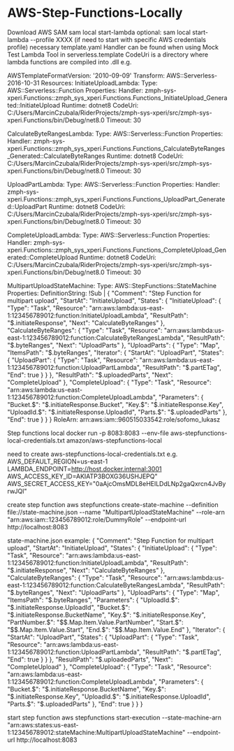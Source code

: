 # AWS-Step-Functions-Locally
Download AWS SAM 
sam local start-lambda 
optional: sam local start-lambda --profile XXXX   (if need to start with specific AWS credentials profile)
necessary template.yaml
Handler can be found when using Mock Test Lambda Tool in serverless.template
CodeUri is a directory where lambda functions are compiled into .dll
e.g. 



AWSTemplateFormatVersion: '2010-09-09'
Transform: AWS::Serverless-2016-10-31
Resources:
  InitiateUploadLambda:
    Type: AWS::Serverless::Function
    Properties:
      Handler: zmph-sys-xperi.Functions::zmph_sys_xperi.Functions.Functions_InitiateUpload_Generated::InitiateUpload
      Runtime: dotnet8
      CodeUri: C:/Users/MarcinCzubala/RiderProjects/zmph-sys-xperi/src/zmph-sys-xperi.Functions/bin/Debug/net8.0
      Timeout: 30
      
  CalculateByteRangesLambda:
    Type: AWS::Serverless::Function
    Properties:
      Handler: zmph-sys-xperi.Functions::zmph_sys_xperi.Functions.Functions_CalculateByteRanges_Generated::CalculateByteRanges
      Runtime: dotnet8
      CodeUri: C:/Users/MarcinCzubala/RiderProjects/zmph-sys-xperi/src/zmph-sys-xperi.Functions/bin/Debug/net8.0
      Timeout: 30
          
  UploadPartLambda:
    Type: AWS::Serverless::Function
    Properties:
      Handler: zmph-sys-xperi.Functions::zmph_sys_xperi.Functions.Functions_UploadPart_Generated::UploadPart
      Runtime: dotnet8
      CodeUri: C:/Users/MarcinCzubala/RiderProjects/zmph-sys-xperi/src/zmph-sys-xperi.Functions/bin/Debug/net8.0
      Timeout: 30
          
  CompleteUploadLambda:
    Type: AWS::Serverless::Function
    Properties:
      Handler: zmph-sys-xperi.Functions::zmph_sys_xperi.Functions.Functions_CompleteUpload_Generated::CompleteUpload
      Runtime: dotnet8
      CodeUri: C:/Users/MarcinCzubala/RiderProjects/zmph-sys-xperi/src/zmph-sys-xperi.Functions/bin/Debug/net8.0
      Timeout: 30
          
  MultipartUploadStateMachine:
    Type: AWS::StepFunctions::StateMachine
    Properties:
      DefinitionString: !Sub |
        {
          "Comment": "Step Function for multipart upload",
          "StartAt": "InitiateUpload",
          "States": {
            "InitiateUpload": {
              "Type": "Task",
              "Resource": "arn:aws:lambda:us-east-1:123456789012:function:InitiateUploadLambda",
              "ResultPath": "$.initiateResponse",
              "Next": "CalculateByteRanges"
            },
            "CalculateByteRanges": {
              "Type": "Task",
              "Resource": "arn:aws:lambda:us-east-1:123456789012:function:CalculateByteRangesLambda",
              "ResultPath": "$.byteRanges",
              "Next": "UploadParts"
            },
            "UploadParts": {
              "Type": "Map",
              "ItemsPath": "$.byteRanges",
              "Iterator": {
                "StartAt": "UploadPart",
                "States": {
                  "UploadPart": {
                    "Type": "Task",
                    "Resource": "arn:aws:lambda:us-east-1:123456789012:function:UploadPartLambda",
                    "ResultPath": "$.partETag",
                    "End": true
                  }
                }
              },
              "ResultPath": "$.uploadedParts",
              "Next": "CompleteUpload"
            },
            "CompleteUpload": {
              "Type": "Task",
              "Resource": "arn:aws:lambda:us-east-1:123456789012:function:CompleteUploadLambda",
              "Parameters": {
                "Bucket.$": "$.initiateResponse.Bucket",
                "Key.$": "$.initiateResponse.Key",
                "UploadId.$": "$.initiateResponse.UploadId",
                "Parts.$": "$.uploadedParts"
              },
              "End": true
            }
          }
        }
      RoleArn: arn:aws:iam::960515033542:role/sofomo_lukasz
      


Step functions local 
docker run -p 8083:8083 --env-file aws-stepfunctions-local-credentials.txt amazon/aws-stepfunctions-local

need to create aws-stepfunctions-local-credentials.txt
e.g.
AWS_DEFAULT_REGION=us-east-1
LAMBDA_ENDPOINT=http://host.docker.internal:3001
AWS_ACCESS_KEY_ID=AKIATP3BOXG36USHJEPQ"
AWS_SECRET_ACCESS_KEY="0aAjcOmsMDL8eHElLDdLNp2gaQxrcn4JvByrwJQl"

create step function
aws stepfunctions create-state-machine --definition file://state-machine.json --name "MultipartUploadStateMachine" --role-arn "arn:aws:iam::123456789012:role/DummyRole" --endpoint-url http://localhost:8083

state-machine.json example:
{
  "Comment": "Step Function for multipart upload",
  "StartAt": "InitiateUpload",
  "States": {
    "InitiateUpload": {
      "Type": "Task",
      "Resource": "arn:aws:lambda:us-east-1:123456789012:function:InitiateUploadLambda",
      "ResultPath": "$.initiateResponse",
      "Next": "CalculateByteRanges"
    },
    "CalculateByteRanges": {
      "Type": "Task",
      "Resource": "arn:aws:lambda:us-east-1:123456789012:function:CalculateByteRangesLambda",
      "ResultPath": "$.byteRanges",
      "Next": "UploadParts"
    },
    "UploadParts": {
      "Type": "Map",
      "ItemsPath": "$.byteRanges",
	  "Parameters": {
    "UploadId.$": "$.initiateResponse.UploadId",
    "Bucket.$": "$.initiateResponse.BucketName",
    "Key.$": "$.initiateResponse.Key",
    "PartNumber.$": "$$.Map.Item.Value.PartNumber",
    "Start.$": "$$.Map.Item.Value.Start",
    "End.$": "$$.Map.Item.Value.End"
  },
      "Iterator": {
        "StartAt": "UploadPart",
        "States": {
          "UploadPart": {
            "Type": "Task",
            "Resource": "arn:aws:lambda:us-east-1:123456789012:function:UploadPartLambda",
            "ResultPath": "$.partETag",
            "End": true
          }
        }
      },
      "ResultPath": "$.uploadedParts",
      "Next": "CompleteUpload"
    },
    "CompleteUpload": {
      "Type": "Task",
      "Resource": "arn:aws:lambda:us-east-1:123456789012:function:CompleteUploadLambda",
      "Parameters": {
        "Bucket.$": "$.initiateResponse.BucketName",
        "Key.$": "$.initiateResponse.Key",
        "UploadId.$": "$.initiateResponse.UploadId",
        "Parts.$": "$.uploadedParts"
      },
      "End": true
    }
  }
}


start step function
aws stepfunctions start-execution --state-machine-arn "arn:aws:states:us-east-1:123456789012:stateMachine:MultipartUploadStateMachine" --endpoint-url http://localhost:8083

